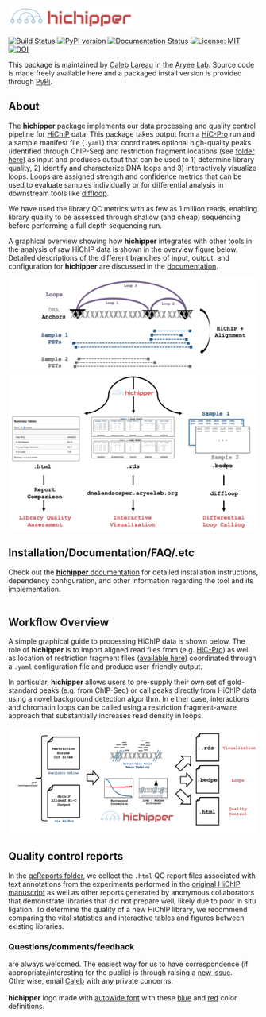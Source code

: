 <p align="left">
  <br><br><br>
  <img src="docs/content/media/hichipper_logo.png" width="50%"/>
</p>


[![Build Status](https://travis-ci.org/aryeelab/hichipper.svg?branch=master)](https://travis-ci.org/aryeelab/hichipper)
[![PyPI version](https://img.shields.io/badge/pypi-0.6.0-brightgreen.svg)](https://pypi.python.org/pypi/hichipper/)
[![Documentation Status](https://readthedocs.org/projects/hichipper/badge/?version=latest)](http://hichipper.readthedocs.io/en/latest/?badge=latest)
[![License: MIT](https://img.shields.io/badge/License-MIT-blue.svg)](https://opensource.org/licenses/MIT)
[![DOI](https://zenodo.org/badge/70860290.svg)](https://zenodo.org/badge/latestdoi/70860290)


This package is maintained by [Caleb Lareau](mailto:caleblareau@g.harvard.edu) in
the [Aryee Lab](http://aryee.mgh.harvard.edu/). Source code is made freely available
here and a packaged install version is provided through [PyPi](https://pypi.python.org/pypi/hichipper/).

## About
The **hichipper** package implements our data processing and quality control pipeline for 
[HiChIP](http://www.nature.com/nmeth/journal/vaop/ncurrent/full/nmeth.3999.html) data.
This package takes output from a [HiC-Pro](https://github.com/nservant/HiC-Pro)
run and a sample manifest file (`.yaml`)
that coordinates optional high-quality peaks (identified through ChIP-Seq) and
restriction fragment locations (see [folder here](RestrictionFragmentFiles))
as input and produces output that can be used to 1) determine library quality,
2) identify and characterize DNA loops and 3) interactively visualize loops.
Loops are assigned strength and confidence metrics that can be used to evaluate samples
individually or for differential analysis in
downstream tools like [diffloop](https://bioconductor.org/packages/release/bioc/html/diffloop.html).


We have used the library QC metrics with as few as 1 million reads, enabling library quality
to be assessed through shallow (and cheap) sequencing before performing a full depth sequencing run.

A graphical overview showing how **hichipper** integrates with other tools in the analysis of raw HiChIP data
is shown in the overview figure below. Detailed descriptions of the different branches of
input, output, and configuration for **hichipper** are discussed in the [documentation](http://hichipper.readthedocs.io).

![big1](docs/content/media/Big1.png)
![big2](docs/content/media/Big2.png)<br>

## Installation/Documentation/FAQ/.etc

Check out the [**hichipper** documentation](http://hichipper.readthedocs.io) for detailed
installation instructions, dependency configuration, and other information regarding the tool and its implementation.
<br><br>


## Workflow Overview
A simple graphical guide to processing HiChIP data is shown below. The role of **hichipper**
is to import aligned read files from (e.g. [HiC-Pro](https://github.com/nservant/HiC-Pro))
as well as location of restriction fragment files
([available here](https://github.com/aryeelab/hichipper/tree/master/RestrictionFragmentFiles)) coordinated through a
`.yaml` configuration file and produce user-friendly output. 

In particular, **hichipper** allows users to pre-supply their own set of gold-standard peaks (e.g. from ChIP-Seq)
or call peaks directly from HiChIP data using a novel background detection algorithm. In either case, interactions
and chromatin loops can be called using a restriction fragment-aware approach that substantially increases read density in loops. 
 
![hichipper_overview](docs/content/media/Overview.png)

## Quality control reports
In the [qcReports folder](qcReports), we collect the `.html` QC report files associated with text annotations
from the experiments performed in the [original HiChIP manuscript](http://www.nature.com/nmeth/journal/vaop/ncurrent/full/nmeth.3999.html)
as well as other reports generated by anonymous collaborators that demonstrate libraries that did not prepare well, likely due
to poor in situ ligation. To determine the quality of a new HiChIP library, we recommend comparing the vital statistics and 
interactive tables and figures between existing libraries. 


### Questions/comments/feedback
are always welcomed. The easiest way for us to have correspondence (if appropriate/interesting
for the public) is through raising a [new issue](https://github.com/aryeelab/hichipper/issues/new).
Otherwise, email [Caleb](mailto:caleblareau@g.harvard.edu) with any private concerns.
<br><br>
**hichipper** logo made with [autowide font](http://www.1001freefonts.com/audiowide.font) with these
[blue](http://www.color-hex.com/color/4b96c6) and [red](http://www.color-hex.com/color/bf5150)
color definitions.
<br><br>
